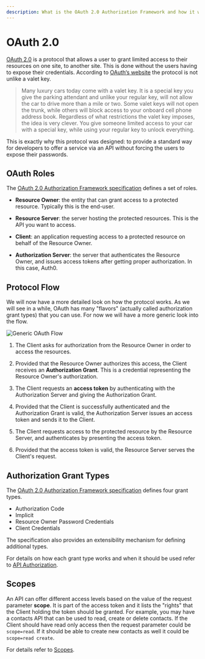 ```yaml
---
description: What is the OAuth 2.0 Authorization Framework and how it works.
---
```

# OAuth 2.0

[OAuth 2.0](https://oauth.net/2/) is a protocol that allows a user to grant limited access to their resources on one site, to another site. This is done without the users having to expose their credentials. According to [OAuth‘s website](http://oauth.net/about/) the protocol is not unlike a valet key.

> Many luxury cars today come with a valet key. It is a special key you give the parking attendant and unlike your regular key, will not allow the car to drive more than a mile or two. Some valet keys will not open the trunk, while others will block access to your onboard cell phone address book. Regardless of what restrictions the valet key imposes, the idea is very clever. You give someone limited access to your car with a special key, while using your regular key to unlock everything.

This is exactly why this protocol was designed: to provide a standard way for developers to offer a service via an API without forcing the users to expose their passwords.

## OAuth Roles

The [OAuth 2.0 Authorization Framework specification](https://tools.ietf.org/html/rfc6749) defines a set of roles.

- **Resource Owner**: the entity that can grant access to a protected resource. Typically this is the end-user.

- **Resource Server**: the server hosting the protected resources. This is the API you want to access.

- **Client**: an application requesting access to a protected resource on behalf of the Resource Owner.

- **Authorization Server**: the server that authenticates the Resource Owner, and issues access tokens after getting proper authorization. In this case, Auth0.

## Protocol Flow

We will now have a more detailed look on how the protocol works. As we will see in a while, OAuth has many "flavors" (actually called authorization grant types) that you can use. For now we will have a more generic look into the flow.

![Generic OAuth Flow](/media/articles/protocols/oauth2-generic-flow.png)

1. The Client asks for authorization from the Resource Owner in order to access the resources.

1. Provided that the Resource Owner authorizes this access, the Client receives an **Authorization Grant**. This is a credential representing the Resource Owner's authorization.

1. The Client requests an **access token** by authenticating with the Authorization Server and giving the Authorization Grant.

1. Provided that the Client is successfully authenticated and the Authorization Grant is valid, the Authorization Server issues an access token and sends it to the Client.

1. The Client requests access to the protected resource by the Resource Server, and authenticates by presenting the access token.

1. Provided that the access token is valid, the Resource Server serves the Client's request.

## Authorization Grant Types

The [OAuth 2.0 Authorization Framework specification](https://tools.ietf.org/html/rfc6749) defines four grant types.

- Authorization Code
- Implicit
- Resource Owner Password Credentials
- Client Credentials

The specification also provides an extensibility mechanism for defining additional types.

For details on how each grant type works and when it should be used refer to [API Authorization](/api-auth).

## Scopes

An API can offer different access levels based on the value of the request parameter **scope**. It is part of the access token and it lists the "rights" that the Client holding the token should be granted. For example, you may have a contacts API that can be used to read, create or delete contacts. If the Client should have read only access then the request parameter could be `scope=read`. If it should be able to create new contacts as well it could be `scope=read create`.

For details refer to [Scopes](/scopes).
